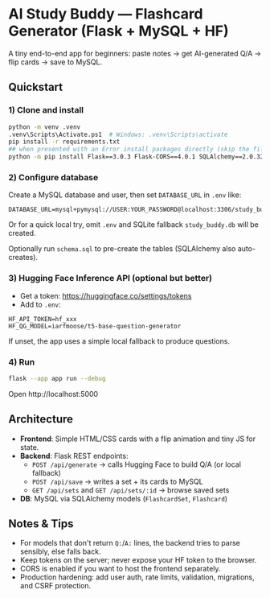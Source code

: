 # AI Study Buddy — Flashcard Generator (Flask + MySQL + HF)

A tiny end-to-end app for beginners: paste notes → get AI-generated Q/A → flip cards → save to MySQL.

## Quickstart

### 1) Clone and install
```bash
python -m venv .venv
.venv\Scripts\Activate.ps1  # Windows: .venv\Scripts\activate
pip install -r requirements.txt 
## when presented with an Error install packages directly (skip the file)
python -m pip install Flask==3.0.3 Flask-CORS==4.0.1 SQLAlchemy==2.0.32 PyMySQL==1.1.1 python-dotenv==1.0.1 requests==2.32.3
```

### 2) Configure database
Create a MySQL database and user, then set `DATABASE_URL` in `.env` like:
```
DATABASE_URL=mysql+pymysql://USER:YOUR_PASSWORD@localhost:3306/study_buddy
```
Or for a quick local try, omit `.env` and SQLite fallback `study_buddy.db` will be created.

Optionally run `schema.sql` to pre-create the tables (SQLAlchemy also auto-creates).

### 3) Hugging Face Inference API (optional but better)
- Get a token: https://huggingface.co/settings/tokens
- Add to `.env`:
```
HF_API_TOKEN=hf_xxx
HF_QG_MODEL=iarfmoose/t5-base-question-generator
```
If unset, the app uses a simple local fallback to produce questions.

### 4) Run
```bash
flask --app app run --debug
```
Open http://localhost:5000

## Architecture

- **Frontend**: Simple HTML/CSS cards with a flip animation and tiny JS for state.
- **Backend**: Flask REST endpoints:
  - `POST /api/generate` → calls Hugging Face to build Q/A (or local fallback)
  - `POST /api/save` → writes a set + its cards to MySQL
  - `GET /api/sets` and `GET /api/sets/:id` → browse saved sets
- **DB**: MySQL via SQLAlchemy models (`FlashcardSet`, `Flashcard`)

## Notes & Tips

- For models that don't return `Q:`/`A:` lines, the backend tries to parse sensibly, else falls back.
- Keep tokens on the server; never expose your HF token to the browser.
- CORS is enabled if you want to host the frontend separately.
- Production hardening: add user auth, rate limits, validation, migrations, and CSRF protection.
